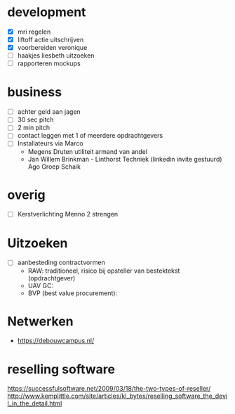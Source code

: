 # development

- [x] mri regelen
- [x] liftoff actie uitschrijven
- [x] voorbereiden veronique
- [ ] haakjes liesbeth uitzoeken
- [ ] rapporteren mockups

# business

- [ ] achter geld aan jagen
- [ ] 30 sec pitch
- [ ] 2 min pitch
- [ ] contact leggen met 1 of meerdere opdrachtgevers
- [ ] Installateurs via Marco
  - Megens Druten utiliteit armand van andel
  - Jan Willem Brinkman - Linthorst Techniek (linkedin invite gestuurd)
    Ago Groep Schaik

# overig

- [ ] Kerstverlichting Menno 2 strengen

# Uitzoeken

- [ ] aanbesteding contractvormen
  - RAW: traditioneel, risico bij opsteller van bestektekst (opdrachtgever)
  - UAV GC:
  - BVP (best value procurement):

# Netwerken

- https://debouwcampus.nl/

# reselling software

https://successfulsoftware.net/2009/03/18/the-two-types-of-reseller/
http://www.kemplittle.com/site/articles/kl_bytes/reselling_software_the_devil_in_the_detail.html
